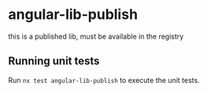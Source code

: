 # angular-lib-publish

this is a published lib, must be available in the registry

## Running unit tests

Run `nx test angular-lib-publish` to execute the unit tests.
